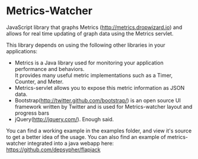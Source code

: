 Metrics-Watcher
===============
JavaScript library that graphs Metrics (http://metrics.dropwizard.io) and allows for 
real time updating of graph data using the Metrics servlet.

This library depends on using the following other libraries in your applications:
- Metrics is a Java library used for monitoring your application performance and behaviors.  
	It provides many useful metric implementations such as a Timer, Counter, and Meter.
- Metrics-servlet allows you to expose this metric information as JSON data.
- Bootstrap(http://twitter.github.com/bootstrap/) is an open source UI framework written by Twitter and is used for Metrics-watcher layout and progress bars
- jQuery(http://jquery.com/).  Enough said.

You can find a working example in the examples folder, and view it's source to get a better idea of the usage.
You can also find an example of metrics-watcher integrated into a java webapp here: https://github.com/depsypher/flapjack

